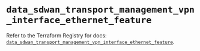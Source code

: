 # `data_sdwan_transport_management_vpn_interface_ethernet_feature`

Refer to the Terraform Registry for docs: [`data_sdwan_transport_management_vpn_interface_ethernet_feature`](https://registry.terraform.io/providers/ciscodevnet/sdwan/0.8.0/docs/data-sources/transport_management_vpn_interface_ethernet_feature).
